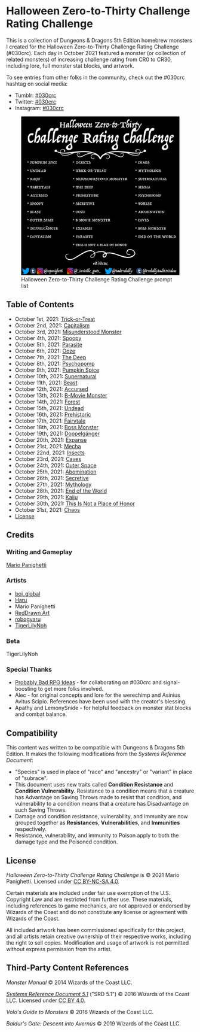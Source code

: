 # Halloween Zero-to-Thirty Challenge Rating Challenge

This is a collection of Dungeons & Dragons 5th Edition homebrew monsters I created for the Halloween Zero-to-Thirty Challenge Rating Challenge (#030crc). Each day in October 2021 featured a monster (or collection of related monsters) of increasing challenge rating from CR0 to CR30, including lore, full monster stat blocks, and artwork.

To see entries from other folks in the community, check out the #030crc hashtag on social media:

- Tumblr: [#030crc](https://www.tumblr.com/tagged/030crc)
- Twitter: [#030crc](https://twitter.com/search?q=%23030crc)
- Instagram: [#030crc](https://www.instagram.com/explore/tags/030crc/)

<figure>
  <img src="artwork/030crc-2021-prompt-list.png" alt="The Halloween Zero-to-Thirty Challenge Rating Challenge 2021 prompt list, featuring a black background and white text listing all 31 prompts (Pumpkin Spice, Undead, Kaiju, Fairytale, Accursed, Spoopy, Beast, Outer Space, Doppelgänger, Capitalism, Insects, Trick-or-Treat, Misunderstood Monster, The Deep, Prehistoric, Secretive, Ooze, B-Movie Monster, Expanse, Parasite, This is Not a Place of Honor, Chaos, Mythology, Supernatural, Mecha, Psychopomp, Forest, Abomination, Caves, Boss Monster, and End of the World), the #030crc hashtag, and social media accounts for the organizers: @mpanighetti on Twitter, Tumblr, and Instagram; @_invisible_goats_ on Instagram; @BadProbably on Twitter; and @ProbablyBadRPGIdeas on Tumblr." />
  <figcaption>Halloween Zero-to-Thirty Challenge Rating Challenge prompt list</figcaption>
</figure>

## Table of Contents

- October 1st, 2021: [Trick-or-Treat](2021-10-01-trick-or-treat.md)
- October 2nd, 2021: [Capitalism](2021-10-02-capitalism.md)
- October 3rd, 2021: [Misunderstood Monster](2021-10-03-misunderstood-monster.md)
- October 4th, 2021: [Spoopy](2021-10-04-spoopy.md)
- October 5th, 2021: [Parasite](2021-10-05-parasite.md)
- October 6th, 2021: [Ooze](2021-10-06-ooze.md)
- October 7th, 2021: [The Deep](2021-10-07-the-deep.md)
- October 8th, 2021: [Psychopomp](2021-10-08-psychopomp.md)
- October 9th, 2021: [Pumpkin Spice](2021-10-09-pumpkin-spice.md)
- October 10th, 2021: [Supernatural](2021-10-10-supernatural.md)
- October 11th, 2021: [Beast](2021-10-11-beast.md)
- October 12th, 2021: [Accursed](2021-10-12-accursed.md)
- October 13th, 2021: [B-Movie Monster](2021-10-13-b-movie-monster.md)
- October 14th, 2021: [Forest](2021-10-14-forest.md)
- October 15th, 2021: [Undead](2021-10-15-undead.md)
- October 16th, 2021: [Prehistoric](2021-10-16-prehistoric.md)
- October 17th, 2021: [Fairytale](2021-10-17-fairytale.md)
- October 18th, 2021: [Boss Monster](2021-10-18-boss-monster.md)
- October 19th, 2021: [Doppelgänger](2021-10-19-doppelganger.md)
- October 20th, 2021: [Expanse](2021-10-20-expanse.md)
- October 21st, 2021: [Mecha](2021-10-21-mecha.md)
- October 22nd, 2021: [Insects](2021-10-22-insects.md)
- October 23rd, 2021: [Caves](2021-10-23-caves.md)
- October 24th, 2021: [Outer Space](2021-10-24-outer-space.md)
- October 25th, 2021: [Abomination](2021-10-25-abomination.md)
- October 26th, 2021: [Secretive](2021-10-26-secretive.md)
- October 27th, 2021: [Mythology](2021-10-27-mythology.md)
- October 28th, 2021: [End of the World](2021-10-28-end-of-the-world.md)
- October 29th, 2021: [Kaiju](2021-10-29-kaiju.md)
- October 30th, 2021: [This Is Not a Place of Honor](2021-10-30-this-is-not-a-place-of-honor.md)
- October 31st, 2021: [Chaos](2021-10-31-chaos.md)
- [License](LICENSE.md)

## Credits

### Writing and Gameplay

[Mario Panighetti](https://mario.panighetti.net)

### Artists

- [boi_global](https://twitter.com/boi_global)
- [Haru](https://twitter.com/200dollarHaru)
- Mario Panighetti
- [RedDrawn Art](https://linktr.ee/RedDrawnArt)
- [robogyaru](https://twitter.com/robogyaru)
- [TigerLilyNoh](https://tigerlilynoh.tumblr.com)

### Beta

TigerLilyNoh

### Special Thanks

- [Probably Bad RPG Ideas](https://probablybadrpgideas.tumblr.com) - for collaborating on #030crc and signal-boosting to get more folks involved.
- Alec - for original concepts and lore for the werechimp and Asinius Avitus Scipio. References have been used with the creator's blessing.
- Apathy and LemonySnide - for helpful feedback on monster stat blocks and combat balance.

## Compatibility

This content was written to be compatible with Dungeons & Dragons 5th Edition. It makes the following modifications from the _Systems Reference Document_:

- "Species" is used in place of "race" and "ancestry" or "variant" in place of "subrace".
- This document uses new traits called **Condition Resistance** and **Condition Vulnerability**. Resistance to a condition means that a creature has Advantage on Saving Throws made to resist that condition, and vulnerability to a condition means that a creature has Disadvantage on such Saving Throws.
- Damage and condition resistance, vulnerability, and immunity are now grouped together as **Resistances**, **Vulnerabilities**, and **Immunities** respectively.
- Resistance, vulnerability, and immunity to Poison apply to both the damage type and the Poisoned condition.

## License

_Halloween Zero-to-Thirty Challenge Rating Challenge_ is © 2021 Mario Panighetti. Licensed under [CC BY-NC-SA 4.0](https://creativecommons.org/licenses/by-nc-sa/4.0/legalcode).

Certain materials are included under fair use exemption of the U.S. Copyright Law and are restricted from further use. These materials, including references to game mechanics, are not approved or endorsed by Wizards of the Coast and do not constitute any license or agreement with Wizards of the Coast.

All included artwork has been commissioned specifically for this project, and all artists retain creative ownership of their respective works, including the right to sell copies. Modification and usage of artwork is not permitted without express permission from the artist.

## Third-Party Content References

_Monster Manual_ © 2014 Wizards of the Coast LLC.

_[Systems Reference Document 5.1](https://dnd.wizards.com/resources/systems-reference-document)_ ("SRD 5.1") © 2016 Wizards of the Coast LLC. Licensed under [CC BY 4.0](https://creativecommons.org/licenses/by/4.0/legalcode).

_Volo's Guide to Monsters_ © 2016 Wizards of the Coast LLC.

_Baldur's Gate: Descent into Avernus_ © 2019 Wizards of the Coast LLC.
